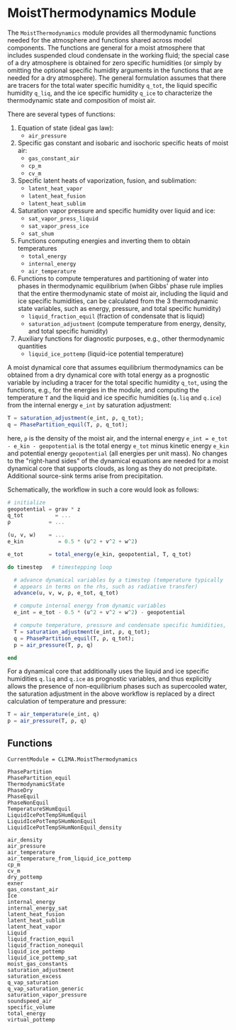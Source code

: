 # MoistThermodynamics Module

The `MoistThermodynamics` module provides all thermodynamic functions needed for the atmosphere and functions shared across model components. The functions are general for a moist atmosphere that includes suspended cloud condensate in the working fluid; the special case of a dry atmosphere is obtained for zero specific humidities (or simply by omitting the optional specific humidity arguments in the functions that are needed for a dry atmosphere). The general formulation assumes that there are tracers for the total water specific humidity `q_tot`, the liquid specific humidity `q_liq`, and the ice specific humidity `q_ice` to characterize the thermodynamic state and composition of moist air.

There are several types of functions:

1. Equation of state (ideal gas law):
    * `air_pressure`
2. Specific gas constant and isobaric and isochoric specific heats of moist air:
    * `gas_constant_air`
    * `cp_m`
    * `cv_m`
3. Specific latent heats of vaporization, fusion, and sublimation:
    * `latent_heat_vapor`
    * `latent_heat_fusion`
    * `latent_heat_sublim`
4. Saturation vapor pressure and specific humidity over liquid and ice:
    * `sat_vapor_press_liquid`
    * `sat_vapor_press_ice`
    * `sat_shum`
5. Functions computing energies and inverting them to obtain temperatures
    * `total_energy`
    * `internal_energy`
    * `air_temperature`
6. Functions to compute temperatures and partitioning of water into phases in thermodynamic equilibrium (when Gibbs' phase rule implies that the entire thermodynamic state of moist air, including the liquid and ice specific humidities, can be calculated from the 3 thermodynamic state variables, such as energy, pressure, and total specific humidity)
    * `liquid_fraction_equil` (fraction of condensate that is liquid)
    * `saturation_adjustment` (compute temperature from energy, density, and total specific humidity)
7. Auxiliary functions for diagnostic purposes, e.g., other thermodynamic quantities
    * `liquid_ice_pottemp` (liquid-ice potential temperature)

A moist dynamical core that assumes equilibrium thermodynamics can be obtained from a dry dynamical core with total energy as a prognostic variable by including a tracer for the total specific humidity `q_tot`, using the functions, e.g., for the energies in the module, and computing the temperature `T` and the liquid and ice specific humidities (`q.liq` and `q.ice`) from the internal energy `e_int` by saturation adjustment:
```julia
T = saturation_adjustment(e_int, ρ, q_tot);
q = PhasePartition_equil(T, ρ, q_tot);
```
here, `ρ` is the density of the moist air, and the internal energy `e_int = e_tot - e_kin - geopotential` is the total energy `e_tot` minus kinetic energy `e_kin` and potential energy `geopotential` (all energies per unit mass). No changes to the "right-hand sides" of the dynamical equations are needed for a moist dynamical core that supports clouds, as long as they do not precipitate. Additional source-sink terms arise from precipitation.

Schematically, the workflow in such a core would look as follows:
```julia
# initialize
geopotential = grav * z
q_tot          = ...
ρ            = ...

(u, v, w)    = ...
e_kin           = 0.5 * (u^2 + v^2 + w^2)

e_tot        = total_energy(e_kin, geopotential, T, q_tot)

do timestep   # timestepping loop

  # advance dynamical variables by a timestep (temperature typically
  # appears in terms on the rhs, such as radiative transfer)
  advance(u, v, w, ρ, e_tot, q_tot)

  # compute internal energy from dynamic variables
  e_int = e_tot - 0.5 * (u^2 + v^2 + w^2) - geopotential

  # compute temperature, pressure and condensate specific humidities,
  T = saturation_adjustment(e_int, ρ, q_tot);
  q = PhasePartition_equil(T, ρ, q_tot);
  p = air_pressure(T, ρ, q)

end
```

For a dynamical core that additionally uses the liquid and ice specific humidities `q.liq` and `q.ice` as prognostic variables, and thus explicitly allows the presence of non-equilibrium phases such as supercooled water, the saturation adjustment in the above workflow is replaced by a direct calculation of temperature and pressure:
```julia
T = air_temperature(e_int, q)
p = air_pressure(T, ρ, q)
```

## Functions

```@meta
CurrentModule = CLIMA.MoistThermodynamics
```

```@docs
PhasePartition
PhasePartition_equil
ThermodynamicState
PhaseDry
PhaseEquil
PhaseNonEquil
TemperatureSHumEquil
LiquidIcePotTempSHumEquil
LiquidIcePotTempSHumNonEquil
LiquidIcePotTempSHumNonEquil_density
```

```@docs
air_density
air_pressure
air_temperature
air_temperature_from_liquid_ice_pottemp
cp_m
cv_m
dry_pottemp
exner
gas_constant_air
Ice
internal_energy
internal_energy_sat
latent_heat_fusion
latent_heat_sublim
latent_heat_vapor
Liquid
liquid_fraction_equil
liquid_fraction_nonequil
liquid_ice_pottemp
liquid_ice_pottemp_sat
moist_gas_constants
saturation_adjustment
saturation_excess
q_vap_saturation
q_vap_saturation_generic
saturation_vapor_pressure
soundspeed_air
specific_volume
total_energy
virtual_pottemp
```





